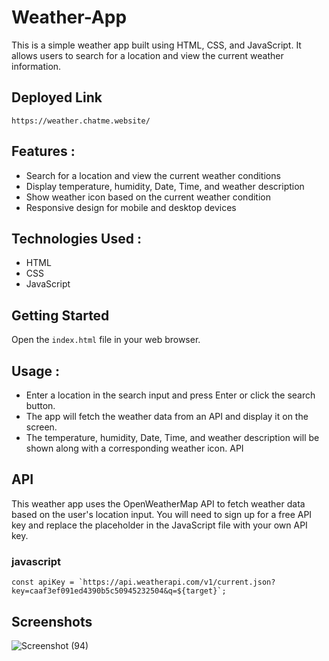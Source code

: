 # Weather-App
This is a simple weather app built using HTML, CSS, and JavaScript. It allows users to search for a location and view the current weather information.

## Deployed Link
```
https://weather.chatme.website/
```


## Features :
- Search for a location and view the current weather conditions
- Display temperature, humidity, Date, Time, and weather description
- Show weather icon based on the current weather condition
- Responsive design for mobile and desktop devices


## Technologies Used :
- HTML
- CSS
- JavaScript

## Getting Started
Open the `index.html` file in your web browser.

## Usage : 
- Enter a location in the search input and press Enter or click the search button.
- The app will fetch the weather data from an API and display it on the screen.
- The temperature, humidity, Date, Time, and weather description will be shown along with a corresponding weather icon.
API


## API
This weather app uses the OpenWeatherMap API to fetch weather data based on the user's location input. You will need to sign up for a free API key and replace the placeholder in the JavaScript file with your own API key.

### javascript
```
const apiKey = `https://api.weatherapi.com/v1/current.json?key=caaf3ef091ed4390b5c50945232504&q=${target}`;
```

## Screenshots
![Screenshot (94)](https://github.com/suman527/Weather-App/assets/109234120/f88a3140-4997-4b41-a7ad-525aa8567769)

